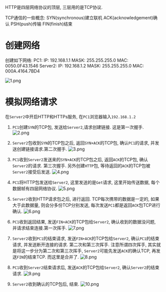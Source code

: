 HTTP是四层网络协议的顶层, 三层用的是TCP协议.


TCP通信的一些概念:
SYN(synchronous)建立联机
ACK(acknowledgement)确认
PSH(push)传输
FIN(finish)结束


# 创建网络
创建如下网络:
PC1:
    IP: 192.168.1.1
    MASK: 255.255.255.0
    MAC: 0050.0F43.1546
Server2:
    IP: 192.168.1.2
    MASK: 255.255.255.0
    MAC: 000A.4164.7BD4

![1.png](1.png)


# 模拟网络请求
在`Server2`中开启HTTP和HTTPs服务, 在`PC1`浏览器输入`192.168.1.2`


1. `PC1`创建`SYN`的TCP包, 发送给`Server2`,请求创建链接. 这是第一次握手.
![2.png](2.png)

2. `Server2`包收到`SYN`的TCP包之后, 返回`SYN+ACK`的TCP包, 确认`PC1`的请求, 并发送创建链接请求.第二次握手.
![3.png](3.png)

3. `PC1`收到`Server2`发送来的`SYN+ACK`的TCP包之后, 返回`ACK`的TCP包, 确认`Server2`的请求. 第三次握手.
另外创建`HTTP`包, 等待返回的`ACK`的TCP包被`Server2`接受后发送.
![4.png](4.png)


4. `PC1`将HTTP包发送给`Server2`, 这里发送的是`Get`请求, 这里开始传送数据, 每个数据帧有四层网络协议.
![5.png](5.png)

5. `Server2`收到HTTP请求包之后, 进行返回. 
TCP每次携带的数据是一定的, 如果大于此数据量, 则会分多份TCP分别发送, 每次发送`PC1`都是返回`ACK`包TCP进行确认.
![6.png](6.png)

6. `PC1`收到返回结果, 发送`FIN+ACK`的TCP包给`Server2`, 确认收到的数据没问题, 并请求结束连接.第一次挥手.
![7.png](7.png)

7. `Server2`收到`PC1`的结束请求, 发送`FIN+ACK`的TCP包给`Server2`, 确认`PC1`的结束请求, 并发送断开连接的请求. 第二次和第三次挥手.
注意所谓四次挥手, 其实就是将这一步分为第二次和第三次挥手, `Server2`可能先发送`ACK`的确认TCP, 再发送`FIN`的结束TCP. 而这里是合并了.
![8.png](8.png)

8. `PC1`收到`Server2`结束请求后, 发送`ACK`的TCP包给`Server2`, 确认`Server2`的结束请求.
![9.png](9.png)

9. `Server2`收到确认的TCP包后, 结束.
![10.png](10.png)

